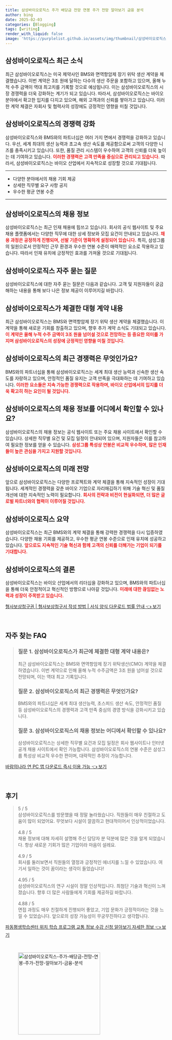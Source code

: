 ```yaml
---
title: 삼성바이오로직스 주가 배당금 전망 연봉 주가 전망 알아보기 금융 분석
author: bing
date: 2025-02-03
categories: [Blogging]
tags: [writing]
render_with_liquid: false
image: 'https://purplelist.github.io/assets/img/thumbnail/삼성바이오로직스-주가-배당금-전망-연봉-주가-전망-알아보기-금융-분석.webp'
---
```



<h2 id='삼성바이오로직스_최근_소식'>삼성바이오로직스 최근 소식</h2>

<p>최근 삼성바이오로직스는 미국 제약사인 BMS와 면역항암제 장기 위탁 생산 계약을 체결했습니다. 이번 계약은 3조 원에 달하는 다수의 생산 주문을 포함하고 있으며, 올해 누적 수주 금액이 역대 최고치를 기록할 것으로 예상됩니다. 이는 삼성바이오로직스의 시장 경쟁력을 더욱 강화하는 계기가 되고 있습니다. 따라서, 삼성바이오로직스는 바이오 분야에서 확고한 입지를 다지고 있으며, 해외 고객과의 신뢰를 쌓아가고 있습니다. 이러한 계약 체결은 자회사 및 협력사의 성장에도 긍정적인 영향을 미칠 것입니다.</p>

<h2 id='삼성바이오로직스_경쟁력'>삼성바이오로직스의 경쟁력 강화</h2>

<p>삼성바이오로직스와 BMS와의 파트너십은 여러 가지 면에서 경쟁력을 강화하고 있습니다. 우선, 세계 최대의 생산 능력과 초고속 생산 속도를 제공함으로써 고객의 다양한 니즈를 충족시키고 있습니다. 또한, 품질 관리 시스템이 우수하여 고객의 신뢰를 더욱 높이는 데 기여하고 있습니다. <b><span style="color: #ee2323;">이러한 경쟁력은 고객 만족을 중심으로 관리되고 있습니다.</span></b> 따라서, 삼성바이오로직스는 바이오 산업에서 지속적으로 성장할 것으로 기대됩니다. </p>

<hr />

<ul>
    <li>다양한 분야에서의 채용 기회 제공</li>
    <li>상세한 직무별 요구 사항 공지</li>
    <li>우수한 평균 연봉 수준</li>
</ul>

<hr />

<h2 id='삼성바이오로직스_채용정보'>삼성바이오로직스의 채용 정보</h2>

<p>삼성바이오로직스는 최근 인재 채용에 힘쓰고 있습니다. 회사의 공식 웹사이트 및 주요 채용 플랫폼에서는 다양한 직무에 대한 상세 정보와 모집 요건이 안내되고 있습니다. <b><span style="color: #ee2323;">채용 과정은 공정하게 진행되며, 선발 기준이 명확하게 설정되어 있습니다.</span></b> 특히, 삼성그룹의 일원으로서 안정적인 근무 환경과 우수한 연봉 수준이 매력적인 요소로 작용하고 있습니다. 따라서 인재 유치에 긍정적인 효과를 가져올 것으로 기대됩니다.</p>

<h2 id='삼성바이오로직스_자주_묻는_질문'>삼성바이오로직스 자주 묻는 질문</h2>

<p>삼성바이오로직스에 대한 자주 묻는 질문은 다음과 같습니다. 고객 및 지원자들이 궁금해하는 내용을 통해 보다 나은 정보 제공이 이루어지길 바랍니다.</p>

<h2 id='삼성바이오로직스_계약_내용'>삼성바이오로직스가 체결한 대형 계약 내용</h2>

<p>최근 삼성바이오로직스는 BMS와 면역항암제 장기 위탁 생산 계약을 체결했습니다. 이 계약을 통해 새로운 기회를 창출하고 있으며, 향후 추가 계약 소식도 기대되고 있습니다. <b><span style="color: #ee2323;">이 계약은 올해 누적 수주 금액이 3조 원을 넘어설 것으로 전망하는 등 중요한 의미를 가지며 삼성바이오로직스의 성장에 긍정적인 영향을 미칠 것입니다.</span></b></p>

<h2 id='삼성바이오로직스_경쟁력_질문'>삼성바이오로직스의 최근 경쟁력은 무엇인가요?</h2>

<p>BMS와의 파트너십을 통해 삼성바이오로직스는 세계 최대 생산 능력과 신속한 생산 속도를 자랑하고 있으며, 안정적인 품질 유지는 고객 만족을 극대화하는 데 기여하고 있습니다. <b><span style="color: #ee2323;">이러한 요소들은 지속 가능한 경쟁력으로 작용하며, 바이오 산업에서의 입지를 더욱 확고히 하는 요인이 될 것입니다.</span></b></p>

<h2 id='삼성바이오로직스_채용_정보_질문'>삼성바이오로직스의 채용 정보를 어디에서 확인할 수 있나요?</h2>

<p>삼성바이오로직스의 채용 정보는 공식 웹사이트 또는 주요 채용 사이트에서 확인할 수 있습니다. 상세한 직무별 요건 및 모집 일정이 안내되어 있으며, 지원자들은 이를 참고하여 필요한 정보를 얻을 수 있습니다. <b><span style="color: #ee2323;">삼성그룹 특성상 연봉은 비교적 우수하며, 많은 인재들이 높은 관심을 가지고 지원할 것입니다.</span></b></p>

<h2 id='삼성바이오로직스_미래전망'>삼성바이오로직스의 미래 전망</h2>

<p>앞으로 삼성바이오로직스는 다양한 프로젝트와 계약 체결을 통해 지속적인 성장이 기대됩니다. 세계적인 경쟁력을 갖춘 바이오 기업으로 자리매김하기 위해 기술 혁신 및 품질 개선에 대한 지속적인 노력이 필요합니다. <b><span style="color: #ee2323;">회사의 전략과 비전이 현실화되면, 더 많은 글로벌 파트너와의 협력이 이루어질 것입니다.</span></b></p>

<h2 id='삼성바이오로직스_요약'>삼성바이오로직스 요약</h2>

<p>삼성바이오로직스는 최근 BMS와의 계약 체결을 통해 강력한 경쟁력을 다시 입증하였습니다. 다양한 채용 기회를 제공하고, 우수한 평균 연봉 수준으로 인재 유치에 성공하고 있습니다. <b><span style="color: #ee2323;">앞으로도 지속적인 기술 혁신과 함께 고객의 신뢰를 더해가는 기업이 되기를 기대합니다.</span></b></p>

<h2 id='삼성바이오로직스_결론'>삼성바이오로직스의 결론</h2>

<p>삼성바이오로직스는 바이오 산업에서의 리더십을 강화하고 있으며, BMS와의 파트너십을 통해 더욱 안정적이고 혁신적인 방향으로 나아갈 것입니다. <b><span style="color: #ee2323;">미래에 대한 끊임없는 노력과 성장이 주목받고 있습니다.</span></b></p>


<p><a class="click-button" title="형사보상청구권 | 형사보상청구서 작성 방법 | 서식 양식 다운로드 법률 안내" href="https://purplelist.github.io/posts/%ED%98%95%EC%82%AC%EB%B3%B4%EC%83%81%EC%B2%AD%EA%B5%AC%EA%B6%8C-%ED%98%95%EC%82%AC%EB%B3%B4%EC%83%81%EC%B2%AD%EA%B5%AC%EC%84%9C-%EC%9E%91%EC%84%B1-%EB%B0%A9%EB%B2%95-%EC%84%9C%EC%8B%9D-%EC%96%91%EC%8B%9D-%EB%8B%A4%EC%9A%B4%EB%A1%9C%EB%93%9C-%EB%B2%95%EB%A5%A0-%EC%95%88%EB%82%B4/" rel="dofollow">형사보상청구권 | 형사보상청구서 작성 방법 | 서식 양식 다운로드 법률 안내 👈 보기</a></p><br>
<h2 id='자주_찾는_FAQ'>자주 찾는 FAQ</h2>
<div itemscope="" itemtype="https://schema.org/FAQPage">
<blockquote>
<div itemscope="" itemprop="mainEntity" itemtype="https://schema.org/Question">
<h3 itemprop="name">질문 1. 삼성바이오로직스가 최근에 체결한 대형 계약 내용은?</h3>
<div itemscope="" itemprop="acceptedAnswer" itemtype="https://schema.org/Answer">
<span itemprop="text">
<p>최근 삼성바이오로직스는 BMS와 면역항암제 장기 위탁생산(CMO) 계약을 체결하였습니다. 이번 계약으로 인해 올해 누적 수주금액은 3조 원을 넘어설 것으로 전망되며, 이는 역대 최고 기록입니다.</p>
</span>
</div>
</div>
<div itemscope="" itemprop="mainEntity" itemtype="https://schema.org/Question">
<h3 itemprop="name">질문 2. 삼성바이오로직스의 최근 경쟁력은 무엇인가요?</h3>
<div itemscope="" itemprop="acceptedAnswer" itemtype="https://schema.org/Answer">
<span itemprop="text">
<p>BMS와의 파트너십은 세계 최대 생산능력, 초스피드 생산 속도, 안정적인 품질 등 삼성바이오로직스의 경쟁력과 고객 만족 중심의 경영 방식을 강화시키고 있습니다.</p>
</span>
</div>
</div>
<div itemscope="" itemprop="mainEntity" itemtype="https://schema.org/Question">
<h3 itemprop="name">질문 3. 삼성바이오로직스의 채용 정보는 어디에서 확인할 수 있나요?</h3>
<div itemscope="" itemprop="acceptedAnswer" itemtype="https://schema.org/Answer">
<span itemprop="text">
<p>삼성바이오로직스는 상세한 직무별 요건과 모집 일정은 회사 웹사이트나 인터넷 공개 채용 사이트에서 확인 가능합니다. 삼성바이오로직스의 연봉 수준은 삼성그룹 특성상 비교적 우수한 편이며, 대략적인 추정이 가능합니다.</p>
</span>
</div>
</div>
</blockquote>
</div>
<p><a class="click-button" title="바람의나라 연 PC 앱 다운로드 즉시 이용 가능" href="https://purplelist.github.io/posts/%EB%B0%94%EB%9E%8C%EC%9D%98%EB%82%98%EB%9D%BC-%EC%97%B0-PC-%EC%95%B1-%EB%8B%A4%EC%9A%B4%EB%A1%9C%EB%93%9C-%EC%A6%89%EC%8B%9C-%EC%9D%B4%EC%9A%A9-%EA%B0%80%EB%8A%A5/" rel="dofollow">바람의나라 연 PC 앱 다운로드 즉시 이용 가능 👈 보기</a></p><br>
<h2 id='후기'>후기</h2>
<div itemscope itemtype="https://schema.org/Product">
  <blockquote>
  <div itemprop="review" itemscope itemtype="https://schema.org/Review">
      <div itemprop="reviewRating" itemscope itemtype="https://schema.org/Rating"> <span itemprop="ratingValue">5</span> / <span itemprop="bestRating">5</span> </div>
      <span itemprop="reviewBody">삼성바이오로직스를 방문했을 때 정말 놀라웠습니다. 직원들이 매우 친절하고 도움이 많이 되었어요. 무엇보다 시설이 깔끔하고 현대적이어서 인상적이었습니다.</span>
  </div>
  <br>
  <div itemprop="review" itemscope itemtype="https://schema.org/Review">
      <div itemprop="reviewRating" itemscope itemtype="https://schema.org/Rating"> <span itemprop="ratingValue">4.8</span> / <span itemprop="bestRating">5</span> </div>
      <span itemprop="reviewBody">채용 정보에 대해 자세히 설명해 주신 담당자 분 덕분에 많은 것을 알게 되었습니다. 항상 새로운 기회가 많은 기업이라 마음이 설레요.</span>
  </div>
  <br>
  <div itemprop="review" itemscope itemtype="https://schema.org/Review">
      <div itemprop="reviewRating" itemscope itemtype="https://schema.org/Rating"> <span itemprop="ratingValue">4.9</span> / <span itemprop="bestRating">5</span> </div>
      <span itemprop="reviewBody">회사를 둘러보면서 직원들의 열정과 긍정적인 에너지를 느낄 수 있었습니다. 여기서 일하는 것이 꿈이라는 생각이 들었습니다!</span>
  </div>
  <br>
  <div itemprop="review" itemscope itemtype="https://schema.org/Review">
      <div itemprop="reviewRating" itemscope itemtype="https://schema.org/Rating"> <span itemprop="ratingValue">4.95</span> / <span itemprop="bestRating">5</span> </div>
      <span itemprop="reviewBody">삼성바이오로직스의 연구 시설이 정말 인상적입니다. 최첨단 기술과 혁신이 느껴졌습니다. 향후 더 많은 사람들에게 기회를 제공하길 바랍니다.</span>
  </div>
  <br>
  <div itemprop="review" itemscope itemtype="https://schema.org/Review">
      <div itemprop="reviewRating" itemscope itemtype="https://schema.org/Rating"> <span itemprop="ratingValue">4.88</span> / <span itemprop="bestRating">5</span> </div>
      <span itemprop="reviewBody">면접 과정도 매우 친절하게 진행되어 좋았고, 기업 문화가 긍정적이라는 것을 느낄 수 있었습니다. 앞으로의 성장 가능성이 무궁무진하다고 생각합니다.</span>
  </div>
  </blockquote>
</div>
<p><a class="click-button" title="파동평생학습센터 위치 학습 프로그램 교통 정보 수강 신청 알아보기 자세한 정보" href="https://purplelist.github.io/posts/%ED%8C%8C%EB%8F%99%ED%8F%89%EC%83%9D%ED%95%99%EC%8A%B5%EC%84%BC%ED%84%B0-%EC%9C%84%EC%B9%98-%ED%95%99%EC%8A%B5-%ED%94%84%EB%A1%9C%EA%B7%B8%EB%9E%A8-%EA%B5%90%ED%86%B5-%EC%A0%95%EB%B3%B4-%EC%88%98%EA%B0%95-%EC%8B%A0%EC%B2%AD-%EC%95%8C%EC%95%84%EB%B3%B4%EA%B8%B0-%EC%9E%90%EC%84%B8%ED%95%9C-%EC%A0%95%EB%B3%B4/" rel="dofollow">파동평생학습센터 위치 학습 프로그램 교통 정보 수강 신청 알아보기 자세한 정보 👈 보기</a></p><br>
<figure class="image"><img src="https://purplelist.github.io/assets/img/thumbnail/삼성바이오로직스-주가-배당금-전망-연봉-주가-전망-알아보기-금융-분석.webp" alt="삼성바이오로직스-주가-배당금-전망-연봉-주가-전망-알아보기-금융-분석" width="256" height="256"></figure>